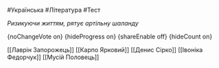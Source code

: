 #Українська #Література #Тест

*Ризикуючи життям, рятує артільну шаланду*

{noChangeVote on}
{hideProgress on}
{shareEnable off}
{hideCount on}

[[Лаврін Запорожець]]
[[Карпо Ярковий]]
[[Денис Сірко]]
[[Івоніка Федорчук]]
[[Мусій Половець]]
